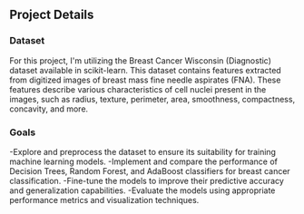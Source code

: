 ## Project Details
### Dataset
For this project, I'm utilizing the Breast Cancer Wisconsin (Diagnostic) dataset available in scikit-learn. This dataset contains features extracted from digitized images of breast mass fine needle aspirates (FNA). These features describe various characteristics of cell nuclei present in the images, such as radius, texture, perimeter, area, smoothness, compactness, concavity, and more.

### Goals
-Explore and preprocess the dataset to ensure its suitability for training machine learning models.
-Implement and compare the performance of Decision Trees, Random Forest, and AdaBoost classifiers for breast cancer classification.
-Fine-tune the models to improve their predictive accuracy and generalization capabilities.
-Evaluate the models using appropriate performance metrics and visualization techniques.
